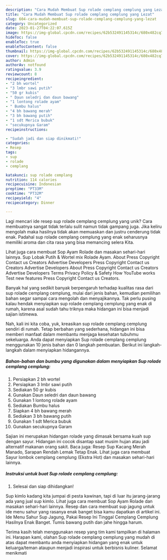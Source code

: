 ```yaml
---
description: "Cara Mudah Membuat Sup rolade cemplang cemplung yang Lezat"
title: "Cara Mudah Membuat Sup rolade cemplang cemplung yang Lezat"
slug: 604-cara-mudah-membuat-sup-rolade-cemplang-cemplung-yang-lezat
category: Uncategorized
date: 2023-01-27T04:22:07.615Z
image: https://img-global.cpcdn.com/recipes/62b532491145314c/680x482cq70/sup-rolade-cemplang-cemplung-foto-resep-utama.jpg
hideToc: false
enableToc: true
enableTocContent: false
thumbnail: https://img-global.cpcdn.com/recipes/62b532491145314c/680x482cq70/sup-rolade-cemplang-cemplung-foto-resep-utama.jpg
cover: https://img-global.cpcdn.com/recipes/62b532491145314c/680x482cq70/sup-rolade-cemplang-cemplung-foto-resep-utama.jpg
author: Admin
authorAv: notfound
ratingvalue: 3.9
reviewcount: 8
recipeingredient:
- "2 bh wortel"
- "3 lmbr sawi putih"
- "50 gr kubis"
- " Daun seledri dan daun bawang"
- "1 lontong rolade ayam"
- " Bumbu halus"
- "4 bh bawang merah"
- "3 bh bawang putih"
- "1 sdt Merica bubuk"
- "secukupnya Garam"
recipeinstructions:

- "Sudah jadi dan siap dinikmati!"
categories:
- Resep
tags:
- sup
- rolade
- cemplang

katakunci: sup rolade cemplang 
nutrition: 114 calories
recipecuisine: Indonesian
preptime: "PT33M"
cooktime: "PT32M"
recipeyield: "4"
recipecategory: Dinner

---
```





Lagi mencari ide resep sup rolade cemplang cemplung yang unik? Cara membuatnya sangat tidak terlalu sulit namun tidak gampang juga. Jika keliru mengolah maka hasilnya tidak akan memuaskan dan justru cenderung tidak enak. Padahal sup rolade cemplang cemplung yang enak seharusnya memiliki aroma dan cita rasa yang bisa memancing selera Kita.





Lihat juga cara membuat Sop Ayam Rolade dan masakan sehari-hari lainnya. Sup Lobak Putih &amp; Wortel mix Rolade Ayam. About Press Copyright Contact us Creators Advertise Developers Press Copyright Contact us Creators Advertise Developers About Press Copyright Contact us Creators Advertise Developers Terms Privacy Policy &amp; Safety How YouTube works Test new features Press Copyright Contact us Creators.

Banyak hal yang sedikit banyak berpengaruh terhadap kualitas rasa dari sup rolade cemplang cemplung, mulai dari jenis bahan, kemudian pemilihan bahan segar sampai cara mengolah dan menyajikannya. Tak perlu pusing kalau hendak menyiapkan sup rolade cemplang cemplung yang enak di rumah, karena asal sudah tahu triknya maka hidangan ini bisa menjadi sajian istimewa.






Nah, kali ini kita coba, yuk, kreasikan sup rolade cemplang cemplung sendiri di rumah. Tetap berbahan yang sederhana, hidangan ini bisa memberi manfaat dalam membantu menjaga kesehatan tubuhmu sekeluarga. Anda dapat menyiapkan Sup rolade cemplang cemplung menggunakan 10 jenis bahan dan 0 langkah pembuatan. Berikut ini langkah-langkah dalam menyiapkan hidangannya.

<!--inarticleads1-->

##### Bahan-bahan dan bumbu yang digunakan dalam menyiapkan Sup rolade cemplang cemplung:

1. Persiapkan 2 bh wortel
1. Persiapkan 3 lmbr sawi putih
1. Sediakan 50 gr kubis
1. Gunakan  Daun seledri dan daun bawang
1. Gunakan 1 lontong rolade ayam
1. Sediakan  Bumbu halus
1. Siapkan 4 bh bawang merah
1. Sediakan 3 bh bawang putih
1. Gunakan 1 sdt Merica bubuk
1. Gunakan secukupnya Garam


Sajian ini merupakan hidangan rolade yang dimasak bersama kuah sup dengan sayur. Hidangan ini cocok disantap saat musim hujan atau jadi alternatif makanan orang sakit. Baca juga: Resep Sup Kacang Merah Manado, Sarapan Rendah Lemak Tetap Enak. Lihat juga cara membuat Sayur lombok cemplang cemplung (Ekstra Hot) dan masakan sehari-hari lainnya. 

<!--inarticleads2-->

##### Instruksi untuk buat Sup rolade cemplang cemplung:


1. Selesai dan siap dihidangkan!

Sup kimlo kadang kita jumpai di pesta kawinan, tapi di luar itu jarang-jarang ada yang jual sup kimlo. Lihat juga cara membuat Sop Ayam Rolade dan masakan sehari-hari lainnya. Resep dan cara membuat sup jagung untuk ide menu sahur yang rasanya enak banget bisa kamu dapatkan di artikel ini. Ide Menu Sahur Sup Jagung, Pakai Resep Ini Tinggal Cemplang Cemplung Hasilnya Enak Banget. Tumis bawang putih dan jahe hingga harum. 

Terima kasih telah menggunakan resep yang tim kami tampilkan di halaman ini. Harapan kami, olahan Sup rolade cemplang cemplung yang mudah di atas dapat membantu anda menyiapkan hidangan yang enak untuk keluarga/teman ataupun menjadi inspirasi untuk berbisnis kuliner. Selamat menikmati
